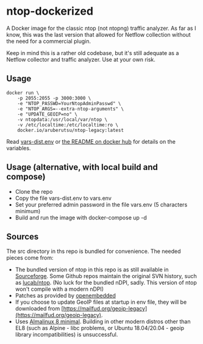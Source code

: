 # ntop-dockerized
A Docker image for the classic ntop (not ntopng) traffic analyzer. As far as I know, this was the last version that allowed for Netflow collection without the need for a commercial plugin.

Keep in mind this is a rather old codebase, but it's still adequate as a Netflow collector and traffic analyzer. Use at your own risk.

## Usage
```
docker run \
    -p 2055:2055 -p 3000:3000 \
    -e "NTOP_PASSWD=YourNtopAdminPasswd" \
    -e "NTOP_ARGS=--extra-ntop-arguments" \
    -e "UPDATE_GEOIP=no" \
    -v ntopdata:/usr/local/var/ntop \
    -v /etc/localtime:/etc/localtime:ro \
    docker.io/aruberutsu/ntop-legacy:latest
```

Read [vars-dist.env](https://github.com/aruberutsu/ntop-dockerized/blob/master/vars-dist.env) or [the README on docker hub](https://hub.docker.com/repository/docker/aruberutsu/ntop-legacy) for details on the variables.

## Usage (alternative, with local build and compose)
* Clone the repo
* Copy the file vars-dist.env to vars.env
* Set your preferred admin password in the file vars.env (5 characters minimum)
* Build and run the image with docker-compose up -d
 
## Sources
The src directory in ths repo is bundled for convenience. The needed pieces come from:
* The bundled version of ntop in this repo is as still available in [Sourceforge](https://downloads.sourceforge.net/project/ntop/ntop/Stable/ntop-5.0.1.tar.gz). Some Github repos maintain the original SVN history, such as [lucab/ntop](https://github.com/lucab/ntop). (No luck for the bundled nDPI, sadly. This version of ntop won't compile with a modern nDPI)
* Patches as provided by [openembedded](https://cgit.openembedded.org/meta-openembedded/tree/meta-networking/recipes-support/ntop/ntop?id=f5b9e4ecd2cbcb4b6eae894a78cba8e72481c3a3)
* If you choose to update GeoIP files at startup in env file, they will be downloaded from [https://mailfud.org/geoip-legacy](https://mailfud.org/geoip-legacy).
* Uses [Almalinux 8 minimal](https://hub.docker.com/r/almalinux/8-minimal). Building in other modern distros other than EL8 (such as Alpine - libc problems, or Ubuntu 18.04/20.04 - geoip library incompatibilities) is unsuccessful.
